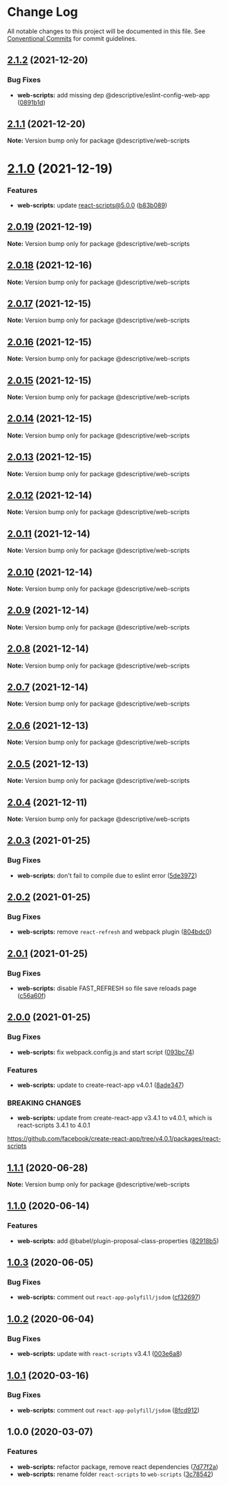 # Change Log

All notable changes to this project will be documented in this file.
See [Conventional Commits](https://conventionalcommits.org) for commit guidelines.

## [2.1.2](https://github.com/remarkablemark/descriptive/compare/@descriptive/web-scripts@2.1.1...@descriptive/web-scripts@2.1.2) (2021-12-20)


### Bug Fixes

* **web-scripts:** add missing dep @descriptive/eslint-config-web-app ([0891b1d](https://github.com/remarkablemark/descriptive/commit/0891b1dee51af006e4d0974585f239efc6232785))





## [2.1.1](https://github.com/remarkablemark/descriptive/compare/@descriptive/web-scripts@2.1.0...@descriptive/web-scripts@2.1.1) (2021-12-20)

**Note:** Version bump only for package @descriptive/web-scripts





# [2.1.0](https://github.com/remarkablemark/descriptive/compare/@descriptive/web-scripts@2.0.19...@descriptive/web-scripts@2.1.0) (2021-12-19)


### Features

* **web-scripts:** update react-scripts@5.0.0 ([b83b089](https://github.com/remarkablemark/descriptive/commit/b83b089911fe35b3b7eaba0ef425daa23453e007))





## [2.0.19](https://github.com/remarkablemark/descriptive/compare/@descriptive/web-scripts@2.0.18...@descriptive/web-scripts@2.0.19) (2021-12-19)

**Note:** Version bump only for package @descriptive/web-scripts





## [2.0.18](https://github.com/remarkablemark/descriptive/compare/@descriptive/web-scripts@2.0.17...@descriptive/web-scripts@2.0.18) (2021-12-16)

**Note:** Version bump only for package @descriptive/web-scripts





## [2.0.17](https://github.com/remarkablemark/descriptive/compare/@descriptive/web-scripts@2.0.16...@descriptive/web-scripts@2.0.17) (2021-12-15)

**Note:** Version bump only for package @descriptive/web-scripts





## [2.0.16](https://github.com/remarkablemark/descriptive/compare/@descriptive/web-scripts@2.0.15...@descriptive/web-scripts@2.0.16) (2021-12-15)

**Note:** Version bump only for package @descriptive/web-scripts





## [2.0.15](https://github.com/remarkablemark/descriptive/compare/@descriptive/web-scripts@2.0.14...@descriptive/web-scripts@2.0.15) (2021-12-15)

**Note:** Version bump only for package @descriptive/web-scripts





## [2.0.14](https://github.com/remarkablemark/descriptive/compare/@descriptive/web-scripts@2.0.13...@descriptive/web-scripts@2.0.14) (2021-12-15)

**Note:** Version bump only for package @descriptive/web-scripts





## [2.0.13](https://github.com/remarkablemark/descriptive/compare/@descriptive/web-scripts@2.0.12...@descriptive/web-scripts@2.0.13) (2021-12-15)

**Note:** Version bump only for package @descriptive/web-scripts





## [2.0.12](https://github.com/remarkablemark/descriptive/compare/@descriptive/web-scripts@2.0.11...@descriptive/web-scripts@2.0.12) (2021-12-14)

**Note:** Version bump only for package @descriptive/web-scripts





## [2.0.11](https://github.com/remarkablemark/descriptive/compare/@descriptive/web-scripts@2.0.10...@descriptive/web-scripts@2.0.11) (2021-12-14)

**Note:** Version bump only for package @descriptive/web-scripts





## [2.0.10](https://github.com/remarkablemark/descriptive/compare/@descriptive/web-scripts@2.0.9...@descriptive/web-scripts@2.0.10) (2021-12-14)

**Note:** Version bump only for package @descriptive/web-scripts





## [2.0.9](https://github.com/remarkablemark/descriptive/compare/@descriptive/web-scripts@2.0.8...@descriptive/web-scripts@2.0.9) (2021-12-14)

**Note:** Version bump only for package @descriptive/web-scripts





## [2.0.8](https://github.com/remarkablemark/descriptive/compare/@descriptive/web-scripts@2.0.7...@descriptive/web-scripts@2.0.8) (2021-12-14)

**Note:** Version bump only for package @descriptive/web-scripts





## [2.0.7](https://github.com/remarkablemark/descriptive/compare/@descriptive/web-scripts@2.0.6...@descriptive/web-scripts@2.0.7) (2021-12-14)

**Note:** Version bump only for package @descriptive/web-scripts





## [2.0.6](https://github.com/remarkablemark/descriptive/compare/@descriptive/web-scripts@2.0.5...@descriptive/web-scripts@2.0.6) (2021-12-13)

**Note:** Version bump only for package @descriptive/web-scripts





## [2.0.5](https://github.com/remarkablemark/descriptive/compare/@descriptive/web-scripts@2.0.4...@descriptive/web-scripts@2.0.5) (2021-12-13)

**Note:** Version bump only for package @descriptive/web-scripts





## [2.0.4](https://github.com/remarkablemark/descriptive/compare/@descriptive/web-scripts@2.0.3...@descriptive/web-scripts@2.0.4) (2021-12-11)

**Note:** Version bump only for package @descriptive/web-scripts





## [2.0.3](https://github.com/remarkablemark/descriptive/compare/@descriptive/web-scripts@2.0.2...@descriptive/web-scripts@2.0.3) (2021-01-25)


### Bug Fixes

* **web-scripts:** don't fail to compile due to eslint error ([5de3972](https://github.com/remarkablemark/descriptive/commit/5de3972119bf26aa9a6861d0b79682dc572627c0))





## [2.0.2](https://github.com/remarkablemark/descriptive/compare/@descriptive/web-scripts@2.0.1...@descriptive/web-scripts@2.0.2) (2021-01-25)


### Bug Fixes

* **web-scripts:** remove `react-refresh` and webpack plugin ([804bdc0](https://github.com/remarkablemark/descriptive/commit/804bdc04dc6f8c681f199cde609a50b2113a977b))





## [2.0.1](https://github.com/remarkablemark/descriptive/compare/@descriptive/web-scripts@2.0.0...@descriptive/web-scripts@2.0.1) (2021-01-25)

### Bug Fixes

- **web-scripts:** disable FAST_REFRESH so file save reloads page ([c56a60f](https://github.com/remarkablemark/descriptive/commit/c56a60f4ee4ced7f60c4d46d5c4e57cf13b3a369))

## [2.0.0](https://github.com/remarkablemark/descriptive/compare/@descriptive/web-scripts@1.1.1...@descriptive/web-scripts@2.0.0) (2021-01-25)

### Bug Fixes

- **web-scripts:** fix webpack.config.js and start script ([093bc74](https://github.com/remarkablemark/descriptive/commit/093bc748cab0a79c3324b5cac1742d6b37d9d162))

### Features

- **web-scripts:** update to create-react-app v4.0.1 ([8ade347](https://github.com/remarkablemark/descriptive/commit/8ade347d9c2ab687be4fbda0769b57416c55e83f))

### BREAKING CHANGES

- **web-scripts:** update from create-react-app v3.4.1 to v4.0.1, which is react-scripts 3.4.1 to 4.0.1

https://github.com/facebook/create-react-app/tree/v4.0.1/packages/react-scripts

## [1.1.1](https://github.com/remarkablemark/descriptive/compare/@descriptive/web-scripts@1.1.0...@descriptive/web-scripts@1.1.1) (2020-06-28)

**Note:** Version bump only for package @descriptive/web-scripts

## [1.1.0](https://github.com/remarkablemark/descriptive/compare/@descriptive/web-scripts@1.0.3...@descriptive/web-scripts@1.1.0) (2020-06-14)

### Features

- **web-scripts:** add @babel/plugin-proposal-class-properties ([82918b5](https://github.com/remarkablemark/descriptive/commit/82918b5443974f22e538e96ca13d3af3c3eb2f60))

## [1.0.3](https://github.com/remarkablemark/descriptive/compare/@descriptive/web-scripts@1.0.2...@descriptive/web-scripts@1.0.3) (2020-06-05)

### Bug Fixes

- **web-scripts:** comment out `react-app-polyfill/jsdom` ([cf32697](https://github.com/remarkablemark/descriptive/commit/cf32697bdf0005f90a299af2bb9e5e02e190b412))

## [1.0.2](https://github.com/remarkablemark/descriptive/compare/@descriptive/web-scripts@1.0.1...@descriptive/web-scripts@1.0.2) (2020-06-04)

### Bug Fixes

- **web-scripts:** update with `react-scripts` v3.4.1 ([003e6a8](https://github.com/remarkablemark/descriptive/commit/003e6a871565640afd91af5026aa6c2892ead49a))

## [1.0.1](https://github.com/remarkablemark/descriptive/compare/@descriptive/web-scripts@1.0.0...@descriptive/web-scripts@1.0.1) (2020-03-16)

### Bug Fixes

- **web-scripts:** comment out `react-app-polyfill/jsdom` ([8fcd912](https://github.com/remarkablemark/descriptive/commit/8fcd9129b5174fa028d5b16d967b0d443471de3d))

## 1.0.0 (2020-03-07)

### Features

- **web-scripts:** refactor package, remove react dependencies ([7d77f2a](https://github.com/remarkablemark/descriptive/commit/7d77f2af5ffca51019ab16c0cc8adc341265c2eb))
- **web-scripts:** rename folder `react-scripts` to `web-scripts` ([3c78542](https://github.com/remarkablemark/descriptive/commit/3c7854226b6b995a7397cdccf2695fcdb7b23e85))
